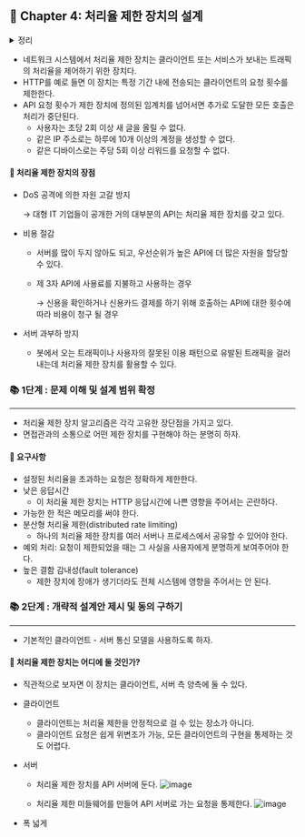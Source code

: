 ## 🌈 Chapter 4: 처리율 제한 장치의 설계

<details><summary>정리</summary>

    - 커밋을 생활화 하자....
    
</details>

- 네트워크 시스템에서 처리율 제한 장치는 클라이언트 또는 서비스가 보내는 트래픽의 처리율을 제어하기 위한 장치다.
- HTTP를 예로 들면 이 장치는 특정 기간 내에 전송되는 클라이언트의 요청 횟수를 제한한다.
- API 요청 횟수가 제한 장치에 정의된 임계치를 넘어서면 추가로 도달한 모든 호출은 처리가 중단된다.
  - 사용자는 초당 2회 이상 새 글을 올릴 수 없다.
  - 같은 IP 주소로는 하루에 10개 이상의 계정을 생성할 수 없다.
  - 같은 디바이스로는 주당 5회 이상 리워드를 요청할 수 없다.

#### 🎈 처리율 제한 장치의 장점
- DoS 공격에 의한 자원 고갈 방지

  → 대형 IT 기업들이 공개한 거의 대부분의 API는 처리율 제한 장치를 갖고 있다.
  
- 비용 절감
  
  - 서버를 많이 두지 않아도 되고, 우선순위가 높은 API에 더 많은 자원을 할당할 수 있다.
  - 제 3자 API에 사용료를 지불하고 사용하는 경우

    → 신용을 확인하거나 신용카드 결제를 하기 위해 호출하는 API에 대한 횟수에 따라 비용이 청구 될 경우
    
- 서버 과부하 방지
  - 봇에서 오는 트래픽이나 사용자의 잘못된 이용 패턴으로 유발된 트래픽을 걸러내는데 처리율 제한 장치를 활용할 수 있다.
 
### 📚 1단계 : 문제 이해 및 설계 범위 확정
---
- 처리율 제한 장치 알고리즘은 각각 고유한 장단점을 가지고 있다.
- 면접관과의 소통으로 어떤 제한 장치를 구현해야 하는 분명히 하자.

#### 🎈 요구사항
- 설정된 처리율을 초과하는 요청은 정확하게 제한한다.
- 낮은 응답시간
  - 이 처리율 제한 장치는 HTTP 응답시간에 나쁜 영향을 주어서는 곤란하다.
- 가능한 한 적은 메모리를 써야 한다.
- 분산형 처리율 제한(distributed rate limiting)
  - 하나의 처리율 제한 장치를 여러 서버나 프로세스에서 공유할 수 있어야 한다.
- 예외 처리: 요청이 제한되었을 때는 그 사실을 사용자에게 분명하게 보여주어야 한다.
- 높은 결함 감내성(fault tolerance)
  - 제한 장치에 장애가 생기더라도 전체 시스템에 영향을 주어서는 안 된다.
 
   
### 📚 2단계 : 개략적 설계안 제시 및 동의 구하기
---
- 기본적인 클라이언트 - 서버 통신 모델을 사용하도록 하자.

#### 🎈 처리율 제한 장치는 어디에 둘 것인가?
- 직관적으로 보자면 이 장치는 클라이언트, 서버 측 양측에 둘 수 있다.
- 클라이언트
  
  - 클라이언트는 처리율 제한을 안정적으로 걸 수 있는 장소가 아니다.
  - 클라이언트 요청은 쉽게 위변조가 가능, 모든 클라이언트의 구현을 통제하는 것도 어렵다.
 
- 서버
  - 처리율 제한 장치를 API 서버에 둔다.
    ![image](https://github.com/Songdoeon/Book_Study/assets/96420547/d9d47440-885d-497a-8c2f-8a0bd3a3506e)

  - 처리율 제한 미들웨어를 만들어 API 서버로 가는 요청을 통제한다.
    ![image](https://github.com/Songdoeon/Book_Study/assets/96420547/4f539853-2050-4fb4-a4ca-cd0904c41eea)

- 폭 넓게 
